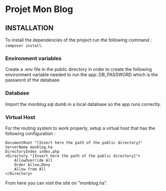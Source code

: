 # Projet Mon Blog

## INSTALLATION

To install the dependencies of the project run the following command : `composer install`.

### Environment variables

Create a .env file in the public directory in order to create the following environment variable needed to run the app:
    DB_PASSWORD which is the password of the database.

### Database 

Import the monblog.sql dumb in a local database so the app runs correctly.

### Virtual Host

For the routing system to work properly, setup a virtual host that has the following configuration :

    DocumentRoot "[Insert here the path of the public directory]"
    ServerName monblog.ha
    DirectoryIndex index.php
    <Directory "[Insert here the path of the public directory]">
        AllowOverride All
        Order Allow,Deny
        Allow from All
    </Directory> 

From here you can visit the site on "monblog.ha".

